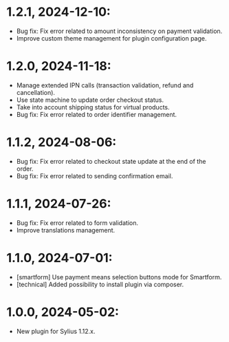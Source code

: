# 1.2.1, 2024-12-10:
- Bug fix: Fix error related to amount inconsistency on payment validation.
- Improve custom theme management for plugin configuration page.

# 1.2.0, 2024-11-18:
- Manage extended IPN calls (transaction validation, refund and cancellation).
- Use state machine to update order checkout status.
- Take into account shipping status for virtual products.
- Bug fix: Fix error related to order identifier management.

# 1.1.2, 2024-08-06:
- Bug fix: Fix error related to checkout state update at the end of the order.
- Bug fix: Fix error related to sending confirmation email.

# 1.1.1, 2024-07-26:
- Bug fix: Fix error related to form validation.
- Improve translations management.

# 1.1.0, 2024-07-01:
- [smartform] Use payment means selection buttons mode for Smartform.
- [technical] Added possibility to install plugin via composer.

# 1.0.0, 2024-05-02:
- New plugin for Sylius 1.12.x.